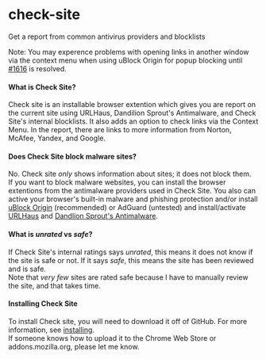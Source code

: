 # check-site
Get a report from common antivirus providers and blocklists

Note: You may experence problems with opening links in another window via the context menu when using uBlock Origin for popup blocking until [#1616](https://github.com/uBlockOrigin/uBlock-issues/issues/1616) is resolved. 

#### What is Check Site?
Check site is an installable browser extention which gives you are report on the current site using URLHaus, Dandilion Sprout's Antimalware, and Check Site's internal blocklists. It also adds an option to check links via the Context Menu. In the report, there are links to more information from Norton, McAfee, Yandex, and Google.

#### Does Check Site block malware sites?
No. Check site _only_ shows information about sites; it does not block them. <br/>
If you want to block malware websites, you can install the browser extentions from the antimalware providers used in Check Site. You also can active your browser's built-in malware and phishing protection and/or install [uBlock Origin](https://github.com/gorhill/uBlock) (recommended) or AdGuard (untested) and install/activate [URLHaus](https://gitlab.com/curben/urlhaus-filter#urlhaus-malicious-url-blocklist) and [Dandlion Sprout's Antimalware](https://github.com/DandelionSprout/adfilt/blob/master/Dandelion%20Sprout's%20Anti-Malware%20List.txt).

#### What is _unrated_ vs _safe_?
If Check Site's internal ratings says _unrated_, this means it does not know if the site is safe or not. If it says _safe_, this means the site has been reviewed and is safe. <br/>
Note that _very few_ sites are rated safe because I have to manually review the site, and that takes time.

#### Installing Check Site
To install Check site, you will need to download it off of GitHub. For more information, see [installing](https://github.com/iam-py-test/check-site/wiki/Installing).<br/>
If someone knows how to upload it to the Chrome Web Store or addons.mozilla.org, please let me know.
